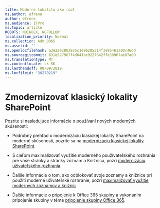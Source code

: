```yaml
---
title: Moderné lokalitu ako root
ms.author: efrene
author: efrene
ms.audience: ITPro
ms.topic: article
ROBOTS: NOINDEX, NOFOLLOW
localization_priority: Normal
ms.collection: Adm_O365
ms.assetid: ''
ms.openlocfilehash: a3e22ec802826c1e9b205314f3e9b461a00c46dd
ms.sourcegitcommit: 631e527967f4d641bc9227642ffe38967ae87a00
ms.translationtype: MT
ms.contentlocale: sk-SK
ms.lasthandoff: 08/09/2019
ms.locfileid: "36270219"
---
```

# <a name="modernize-your-classic-sharepoint-site"></a>Zmodernizovať klasický lokality SharePoint

Pozrite si nasledujúce informácie o používaní nových moderných skúsenosti:

- Podrobný prehľad o modernizáciu klasickej lokality SharePoint na moderné skúsenosti, pozrite sa na [modernizáciu klasickej lokality SharePoint](https://docs.microsoft.com/sharepoint/dev/transform/modernize-classic-sites).

- S cieľom maximalizovať využitie moderného používateľského rozhrania pre vaše stránky a stránky zoznam a Knižnica, pozri [modernizáciu užívateľského rozhrania](https://docs.microsoft.com/sharepoint/dev/transform/modernize-userinterface). 

- Ďalšie informácie o tom, ako odblokovať svoje zoznamy a knižnice pri použití moderné užívateľské rozhranie, pozri [maximalizovať využitie moderných zoznamov a knižníc](https://docs.microsoft.com/sharepoint/dev/transform/modernize-userinterface-lists-and-libraries)

- Ďalšie informácie o pripojenie k Office 365 skupiny a vykonaním pripojenie skupiny v téme [pripojenie skupiny Office 365](https://docs.microsoft.com/sharepoint/dev/transform/modernize-connect-to-office365-group).
